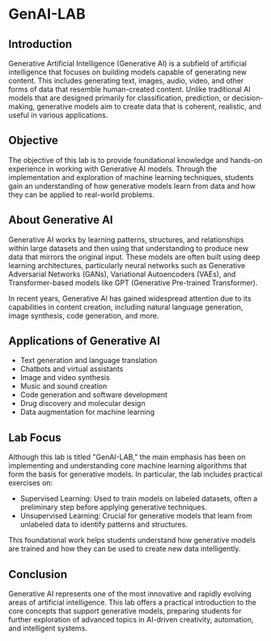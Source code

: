 # GenAI-LAB

## Introduction

Generative Artificial Intelligence (Generative AI) is a subfield of artificial intelligence that focuses on building models capable of generating new content. This includes generating text, images, audio, video, and other forms of data that resemble human-created content. Unlike traditional AI models that are designed primarily for classification, prediction, or decision-making, generative models aim to create data that is coherent, realistic, and useful in various applications.

## Objective

The objective of this lab is to provide foundational knowledge and hands-on experience in working with Generative AI models. Through the implementation and exploration of machine learning techniques, students gain an understanding of how generative models learn from data and how they can be applied to real-world problems.

## About Generative AI

Generative AI works by learning patterns, structures, and relationships within large datasets and then using that understanding to produce new data that mirrors the original input. These models are often built using deep learning architectures, particularly neural networks such as Generative Adversarial Networks (GANs), Variational Autoencoders (VAEs), and Transformer-based models like GPT (Generative Pre-trained Transformer).

In recent years, Generative AI has gained widespread attention due to its capabilities in content creation, including natural language generation, image synthesis, code generation, and more.

## Applications of Generative AI

- Text generation and language translation
- Chatbots and virtual assistants
- Image and video synthesis
- Music and sound creation
- Code generation and software development
- Drug discovery and molecular design
- Data augmentation for machine learning

## Lab Focus

Although this lab is titled "GenAI-LAB," the main emphasis has been on implementing and understanding core machine learning algorithms that form the basis for generative models. In particular, the lab includes practical exercises on:

- Supervised Learning: Used to train models on labeled datasets, often a preliminary step before applying generative techniques.
- Unsupervised Learning: Crucial for generative models that learn from unlabeled data to identify patterns and structures.

This foundational work helps students understand how generative models are trained and how they can be used to create new data intelligently.

## Conclusion

Generative AI represents one of the most innovative and rapidly evolving areas of artificial intelligence. This lab offers a practical introduction to the core concepts that support generative models, preparing students for further exploration of advanced topics in AI-driven creativity, automation, and intelligent systems.

